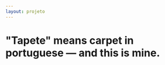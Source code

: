```yaml
---
layout: projeto
---
```


<div class="container">
    <h1>"Tapete" means carpet in portuguese — and this is mine.</h1>
</div>